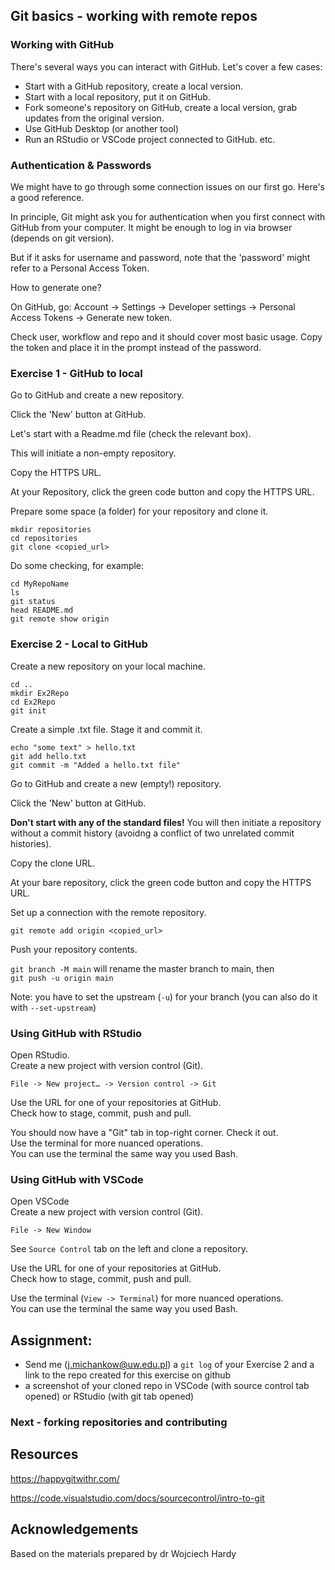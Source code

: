 
## Git basics - working with remote repos

### Working with GitHub

There's several ways you can interact with GitHub. Let's cover a few cases:

- Start with a GitHub repository, create a local version.
- Start with a local repository, put it on GitHub.
- Fork someone's repository on GitHub, create a local version, grab updates from the original version.
- Use GitHub Desktop (or another tool)
- Run an RStudio or VSCode project connected to GitHub.
etc.

### Authentication & Passwords

We might have to go through some connection issues on our first go. Here's a good reference.

In principle, Git might ask you for authentication when you first connect with GitHub from your computer. It might be enough to log in via browser (depends on git version).

But if it asks for username and password, note that the 'password' might refer to a Personal Access Token.

How to generate one?

On GitHub, go: Account -> Settings -> Developer settings -> Personal Access Tokens -> Generate new token.

Check user, workflow and repo and it should cover most basic usage. Copy the token and place it in the prompt instead of the password.

### Exercise 1 - GitHub to local

Go to GitHub and create a new repository.

Click the 'New' button at GitHub.

Let's start with a Readme.md file (check the relevant box).

This will initiate a non-empty repository.

Copy the HTTPS URL.

At your Repository, click the green code button and copy the HTTPS URL.

Prepare some space (a folder) for your repository and clone it.

```
mkdir repositories
cd repositories
git clone <copied_url>
```

Do some checking, for example:
```
cd MyRepoName
ls
git status
head README.md
git remote show origin
```

### Exercise 2 - Local to GitHub
Create a new repository on your local machine.

```
cd ..
mkdir Ex2Repo
cd Ex2Repo
git init
```

Create a simple .txt file. Stage it and commit it.
```
echo "some text" > hello.txt
git add hello.txt
git commit -m "Added a hello.txt file"
```

Go to GitHub and create a new (empty!) repository.

Click the 'New'  button at GitHub.

**Don't start with any of the standard files!** You will then initiate a repository without a commit history (avoidng a conflict of two unrelated commit histories).


Copy the clone URL.

At your bare repository, click the green code button and copy the HTTPS URL.


Set up a connection with the remote repository.
```
git remote add origin <copied_url>
```

Push your repository contents.


`git branch -M main` will rename the master branch to main, then \
`git push -u origin main`


Note: you have to set the upstream (`-u`) for your branch (you can also do it with `--set-upstream`)


### Using GitHub with RStudio

Open RStudio.\
Create a new project with version control (Git).

`File -> New project… -> Version control -> Git`

Use the URL for one of your repositories at GitHub.\
Check how to stage, commit, push and pull.

You should now have a "Git" tab in top-right corner. Check it out.\
Use the terminal for more nuanced operations.\
You can use the terminal the same way you used Bash.

### Using GitHub with VSCode

Open VSCode\
Create a new project with version control (Git).

`File -> New Window`

See `Source Control` tab on the left and clone a repository.

Use the URL for one of your repositories at GitHub.\
Check how to stage, commit, push and pull.

Use the terminal (`View -> Terminal`) for more nuanced operations.\
You can use the terminal the same way you used Bash.

## Assignment:

- Send me (j.michankow@uw.edu.pl) a `git log` of your Exercise 2 and a link to the repo created for this exercise on github
- a screenshot of your cloned repo in VSCode (with source control tab opened) or RStudio (with git tab opened)

### Next - forking repositories and contributing

## Resources

https://happygitwithr.com/

https://code.visualstudio.com/docs/sourcecontrol/intro-to-git

## Acknowledgements
Based on the materials prepared by dr Wojciech Hardy
